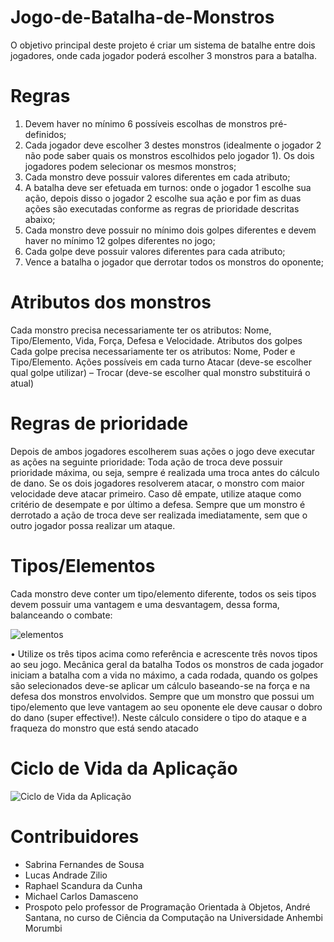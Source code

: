 # Jogo-de-Batalha-de-Monstros
O objetivo principal deste projeto é criar um sistema de batalhe entre dois jogadores, onde cada jogador poderá escolher 3 monstros para a batalha.

# Regras
1. Devem haver no mínimo 6 possíveis escolhas de monstros pré-definidos;
2. Cada jogador deve escolher 3 destes monstros (idealmente o jogador 2 não pode saber
quais os monstros escolhidos pelo jogador 1). Os dois jogadores podem selecionar os
mesmos monstros;
3. Cada monstro deve possuir valores diferentes em cada atributo;
4. A batalha deve ser efetuada em turnos: onde o jogador 1 escolhe sua ação, depois disso
o jogador 2 escolhe sua ação e por fim as duas ações são executadas conforme as regras
de prioridade descritas abaixo;
5. Cada monstro deve possuir no mínimo dois golpes diferentes e devem haver no mínimo
12 golpes diferentes no jogo;
6. Cada golpe deve possuir valores diferentes para cada atributo;
7. Vence a batalha o jogador que derrotar todos os monstros do oponente;

# Atributos dos monstros
Cada monstro precisa necessariamente ter os atributos: Nome, Tipo/Elemento, Vida, Força,
Defesa e Velocidade.
Atributos dos golpes
Cada golpe precisa necessariamente ter os atributos: Nome, Poder e Tipo/Elemento.
Ações possíveis em cada turno
Atacar (deve-se escolher qual golpe utilizar) – Trocar (deve-se escolher qual monstro substituirá
o atual)

# Regras de prioridade

Depois de ambos jogadores escolherem suas ações o jogo deve executar as ações na seguinte
prioridade: Toda ação de troca deve possuir prioridade máxima, ou seja, sempre é realizada
uma troca antes do cálculo de dano.
Se os dois jogadores resolverem atacar, o monstro com maior velocidade deve atacar primeiro.
Caso dê empate, utilize ataque como critério de desempate e por último a defesa.
Sempre que um monstro é derrotado a ação de troca deve ser realizada imediatamente, sem
que o outro jogador possa realizar um ataque.

# Tipos/Elementos

Cada monstro deve conter um tipo/elemento diferente, todos os seis tipos devem possuir uma
vantagem e uma desvantagem, dessa forma, balanceando o combate:

![elementos](https://i.ibb.co/4g5bLY0/Screenshot-1.jpg)

• Utilize os três tipos acima como referência e acrescente três novos tipos ao seu jogo.
Mecânica geral da batalha
Todos os monstros de cada jogador iniciam a batalha com a vida no máximo, a cada rodada,
quando os golpes são selecionados deve-se aplicar um cálculo baseando-se na força e na
defesa dos monstros envolvidos.
Sempre que um monstro que possui um tipo/elemento que leve vantagem ao seu oponente ele
deve causar o dobro do dano (super effective!).
Neste cálculo considere o tipo do ataque e a fraqueza do monstro que está sendo
atacado

# Ciclo de Vida da Aplicação
![Ciclo de Vida da Aplicação](https://i.ibb.co/Rpk0dcv/Screenshot-2.jpg)

# Contribuidores
- Sabrina Fernandes de Sousa
- Lucas Andrade Zilio
- Raphael Scandura da Cunha
- Michael Carlos Damasceno
- Prospoto pelo professor de Programação Orientada à Objetos, André Santana, no curso de Ciência da Computação na Universidade Anhembi Morumbi
